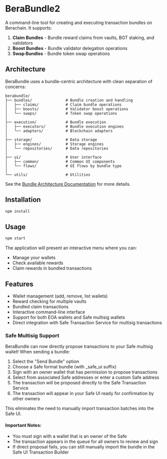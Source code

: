 # BeraBundle2

A command-line tool for creating and executing transaction bundles on Berachain. It supports:

1. **Claim Bundles** - Bundle reward claims from vaults, BGT staking, and validators
2. **Boost Bundles** - Bundle validator delegation operations
3. **Swap Bundles** - Bundle token swap operations

## Architecture

BeraBundle uses a bundle-centric architecture with clean separation of concerns:

```
berabundle/
├── bundles/               # Bundle creation and handling
│   ├── claims/            # Claim bundle operations
│   ├── boosts/            # Validator boost operations
│   └── swaps/             # Token swap operations
│
├── execution/             # Bundle execution
│   ├── executors/         # Bundle execution engines
│   └── adapters/          # Blockchain adapters
│
├── storage/               # Data storage
│   ├── engines/           # Storage engines
│   └── repositories/      # Data repositories
│
├── ui/                    # User interface
│   ├── common/            # Common UI components
│   └── flows/             # UI flows by bundle type
│
└── utils/                 # Utilities
```

See the [Bundle Architecture Documentation](docs/BUNDLES.md) for more details.

## Installation

```bash
npm install
```

## Usage

```bash
npm start
```

The application will present an interactive menu where you can:
- Manage your wallets
- Check available rewards
- Claim rewards in bundled transactions

## Features

- Wallet management (add, remove, list wallets)
- Reward checking for multiple vaults
- Bundled claim transactions
- Interactive command-line interface
- Support for both EOA wallets and Safe multisig wallets
- Direct integration with Safe Transaction Service for multisig transactions

### Safe Multisig Support

BeraBundle can now directly propose transactions to your Safe multisig wallet! When sending a bundle:

1. Select the "Send Bundle" option
2. Choose a Safe format bundle (with _safe_ui suffix)
3. Sign with an owner wallet that has permission to propose transactions
4. Select from associated Safe addresses or enter a custom Safe address
5. The transaction will be proposed directly to the Safe Transaction Service
6. The transaction will appear in your Safe UI ready for confirmation by other owners

This eliminates the need to manually import transaction batches into the Safe UI.

#### Important Notes:
- You must sign with a wallet that is an owner of the Safe
- The transaction appears in the queue for all owners to review and sign
- If direct proposal fails, you can still manually import the bundle in the Safe UI Transaction Builder

